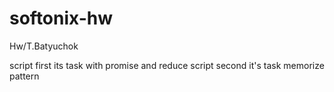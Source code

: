 # softonix-hw
Hw/T.Batyuchok

script first its task with promise and reduce
script second it's task memorize pattern
